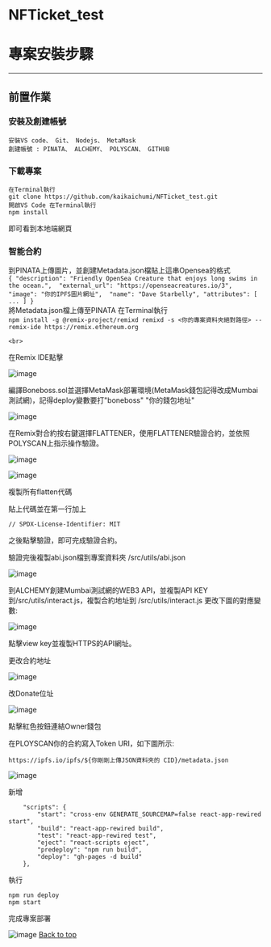 ﻿# NFTicket_test
# 專案安裝步驟
----
## 前置作業
### 安裝及創建帳號
    安裝VS code、 Git、 Nodejs、 MetaMask
    創建帳號 : PINATA、 ALCHEMY、 POLYSCAN、 GITHUB

### 下載專案
    在Terminal執行
    git clone https://github.com/kaikaichumi/NFTicket_test.git
    開啟VS Code 在Terminal執行
    npm install
    
即可看到本地端網頁
### 智能合約
   到PINATA上傳圖片，並創建Metadata.json檔貼上這串Opensea的格式
   <br>
    ```
    {
      "description": "Friendly OpenSea Creature that enjoys long swims in the ocean.", 
      "external_url": "https://openseacreatures.io/3", 
      "image": "你的IPFS圖片網址", 
      "name": "Dave Starbelly",
      "attributes": [ ... ]
    }
    ```
    <br>
   將Metadata.json檔上傳至PINATA
   在Terminal執行
   <br>
    ```
    npm install -g @remix-project/remixd
    remixd -s <你的專案資料夾絕對路徑> --remix-ide https://remix.ethereum.org
    ```
    
    <br>
在Remix IDE點擊
<br>

![image](https://github.com/kaikaichumi/NFTicket_test/blob/main/result_pic/Remix_localhost.png)
<br>

編譯Boneboss.sol並選擇MetaMask部署環境(MetaMask錢包記得改成Mumbai測試網)，記得deploy變數要打"boneboss" "你的錢包地址"
<br>

![image](https://github.com/kaikaichumi/NFTicket_test/blob/main/result_pic/remix_deploy.png)
<br>

在Remix對合約按右鍵選擇FLATTENER，使用FLATTENER驗證合約，並依照POLYSCAN上指示操作驗證。
<br>

![image](https://github.com/kaikaichumi/NFTicket_test/blob/main/result_pic/polygon_verify.png)
<br>

![image](https://github.com/kaikaichumi/NFTicket_test/blob/main/result_pic/save_flatten.png)
<br>

複製所有flatten代碼
<br>

貼上代碼並在第一行加上
```
// SPDX-License-Identifier: MIT
```
之後點擊驗證，即可完成驗證合約。

驗證完後複製abi.json檔到專案資料夾 /src/utils/abi.json
<br>

![image](https://github.com/kaikaichumi/NFTicket_test/blob/main/result_pic/abi_copy.png)
<br>

到ALCHEMY創建Mumbai測試網的WEB3 API，並複製API KEY到/src/utils/interact.js，複製合約地址到 /src/utils/interact.js 更改下圖的對應變數:
<br>

![image](https://github.com/kaikaichumi/NFTicket_test/blob/main/result_pic/alchemy_key.png)
<br>

點擊view key並複製HTTPS的API網址。
<br>

更改合約地址
<br>

![image](https://github.com/kaikaichumi/NFTicket_test/blob/main/result_pic/contract_change.png)
<br>

改Donate位址
<br>

![image](https://github.com/kaikaichumi/NFTicket_test/blob/main/result_pic/changedonate.png)
<br>

點擊紅色按鈕連結Owner錢包

在PLOYSCAN你的合約寫入Token URI，如下圖所示:
```
https://ipfs.io/ipfs/${你剛剛上傳JSON資料夾的 CID}/metadata.json
```
![image](https://github.com/kaikaichumi/NFTicket_test/blob/main/result_pic/setTokenURI.png)
<br>



新增
```
    "scripts": {
        "start": "cross-env GENERATE_SOURCEMAP=false react-app-rewired start",
        "build": "react-app-rewired build",
        "test": "react-app-rewired test",
        "eject": "react-scripts eject",
        "predeploy": "npm run build",
        "deploy": "gh-pages -d build"
    },
```
執行
```
npm run deploy
npm start
```

完成專案部署
<br>

![image](https://user-images.githubusercontent.com/126358442/228725675-ffd91684-48b3-487f-9b03-22f3273a5719.png)
<a href="#top">Back to top</a>
